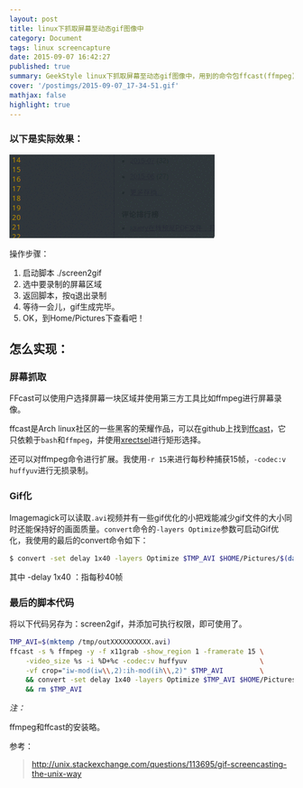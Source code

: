 ```yaml
---
layout: post
title: linux下抓取屏幕至动态gif图像中
category: Document
tags: linux screencapture
date: 2015-09-07 16:42:27
published: true
summary: GeekStyle linux下抓取屏幕至动态gif图像中，用到的命令包ffcast(ffmpeg), convert(imagmagick)
cover: '/postimgs/2015-09-07_17-34-51.gif'
mathjax: false
highlight: true
---
```


### 以下是实际效果：

![sample](/postimgs/2015-09-07_17-34-51.gif)

操作步骤：

1. 启动脚本 ./screen2gif
2. 选中要录制的屏幕区域
3. 返回脚本，按q退出录制
4. 等待一会儿，gif生成完毕。
5. OK，到Home/Pictures下查看吧！

## 怎么实现：

### 屏幕抓取

FFcast可以使用户选择屏幕一块区域并使用第三方工具比如ffmpeg进行屏幕录像。

ffcast是Arch linux社区的一些黑客的荣耀作品，可以在github上找到[ffcast](https://github.com/lolilolicon/FFcast2)，它只依赖于`bash`和`ffmpeg`，并使用[xrectsel](https://github.com/lolilolicon/xrectsel)进行矩形选择。

还可以对ffmpeg命令进行扩展。我使用`-r 15`来进行每秒种捕获15帧，`-codec:v huffyuv`进行无损录制。


### Gif化

Imagemagick可以读取`.avi`视频并有一些gif优化的小把戏能减少gif文件的大小同时还能保持好的画面质量。`convert`命令的`-layers Optimize`参数可启动Gif优化，我使用的最后的convert命令如下：

```bash
$ convert -set delay 1x40 -layers Optimize $TMP_AVI $HOME/Pictures/$(date +%Y-%m-%d_%H:%M:%S).gif
```

其中 -delay 1x40 ：指每秒40帧

### 最后的脚本代码

将以下代码另存为：screen2gif，并添加可执行权限，即可使用了。

```bash
TMP_AVI=$(mktemp /tmp/outXXXXXXXXXX.avi)
ffcast -s % ffmpeg -y -f x11grab -show_region 1 -framerate 15 \
    -video_size %s -i %D+%c -codec:v huffyuv                  \
    -vf crop="iw-mod(iw\\,2):ih-mod(ih\\,2)" $TMP_AVI         \
    && convert -set delay 1x40 -layers Optimize $TMP_AVI $HOME/Pictures/$(date +%Y-%m-%d_%H:%M:%S).gif  \
    && rm $TMP_AVI
```

_注：_

ffmpeg和ffcast的安装略。

参考：

> http://unix.stackexchange.com/questions/113695/gif-screencasting-the-unix-way
